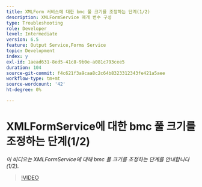 ```yaml
---
title: XMLForm 서비스에 대한 bmc 풀 크기를 조정하는 단계(1/2)
description: XMLFormService 매개 변수 구성
type: Troubleshooting
role: Developer
level: Intermediate
version: 6.5
feature: Output Service,Forms Service
topic: Development
index: y
exl-id: 1aead631-8ed5-41c8-9b0e-a081c793cee5
duration: 104
source-git-commit: f4c621f3a9caa8c2c64b8323312343fe421a5aee
workflow-type: tm+mt
source-wordcount: '42'
ht-degree: 0%

---
```



# XMLFormService에 대한 bmc 풀 크기를 조정하는 단계(1/2)

*이 비디오는 XMLFormService에 대해 bmc 풀 크기를 조정하는 단계를 안내합니다(1/2).*

>[!VIDEO](https://video.tv.adobe.com/v/335552?quality=12&learn=on)
